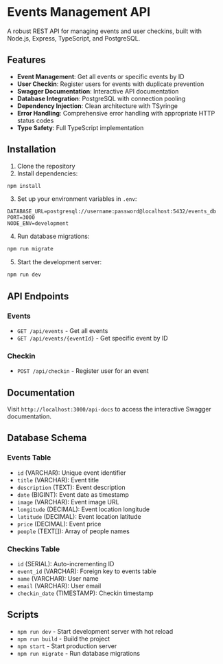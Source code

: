 # Events Management API

A robust REST API for managing events and user checkins, built with Node.js, Express, TypeScript, and PostgreSQL.

## Features

- **Event Management**: Get all events or specific events by ID
- **User Checkin**: Register users for events with duplicate prevention
- **Swagger Documentation**: Interactive API documentation
- **Database Integration**: PostgreSQL with connection pooling
- **Dependency Injection**: Clean architecture with TSyringe
- **Error Handling**: Comprehensive error handling with appropriate HTTP status codes
- **Type Safety**: Full TypeScript implementation

## Installation

1. Clone the repository
2. Install dependencies:
```bash
npm install
```

3. Set up your environment variables in `.env`:
```
DATABASE_URL=postgresql://username:password@localhost:5432/events_db
PORT=3000
NODE_ENV=development
```

4. Run database migrations:
```bash
npm run migrate
```

5. Start the development server:
```bash
npm run dev
```

## API Endpoints

### Events
- `GET /api/events` - Get all events
- `GET /api/events/{eventId}` - Get specific event by ID

### Checkin
- `POST /api/checkin` - Register user for an event

## Documentation

Visit `http://localhost:3000/api-docs` to access the interactive Swagger documentation.

## Database Schema

### Events Table
- `id` (VARCHAR): Unique event identifier
- `title` (VARCHAR): Event title
- `description` (TEXT): Event description
- `date` (BIGINT): Event date as timestamp
- `image` (VARCHAR): Event image URL
- `longitude` (DECIMAL): Event location longitude
- `latitude` (DECIMAL): Event location latitude
- `price` (DECIMAL): Event price
- `people` (TEXT[]): Array of people names

### Checkins Table
- `id` (SERIAL): Auto-incrementing ID
- `event_id` (VARCHAR): Foreign key to events table
- `name` (VARCHAR): User name
- `email` (VARCHAR): User email
- `checkin_date` (TIMESTAMP): Checkin timestamp

## Scripts

- `npm run dev` - Start development server with hot reload
- `npm run build` - Build the project
- `npm start` - Start production server
- `npm run migrate` - Run database migrations
